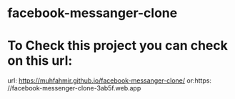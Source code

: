 # facebook-messanger-clone
# To Check this project you can check on this url:
url: https://muhfahmir.github.io/facebook-messanger-clone/ or:https: //facebook-messenger-clone-3ab5f.web.app
